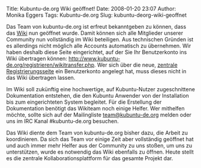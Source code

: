 Title: Kubuntu-de.org Wiki geöffnet!
Date: 2008-01-20 23:07
Author: Monika Eggers
Tags: Kubuntu-de.org
Slug: kubuntu-deorg-wiki-geoffnet

Das Team von kubuntu-de.org ist erfreut bekanntgeben zu können, dass das
[Wiki](http://wiki.kubuntu-de.org/) nun geöffnet wurde. Damit können
sich alle Mitglieder unserer Community nun vollständig im Wiki
beteiligen. Aus technischen Gründen ist es allerdings nicht möglich alle
Accounts automatisch zu übernehmen. Wir haben deshalb diese Seite
eingerichtet, auf der Sie Ihr Benutzerkonto ins Wiki übertragen können:
<http://www.kubuntu-de.org/registrieren/wikitransfer.php>. Wer sich über
die neue, [zentrale
Registrierungsseite](http://www.kubuntu-de.org/registrieren/) ein
Benutzerkonto angelegt hat, muss dieses nicht in das Wiki übertragen
lassen.


Im Wiki soll zukünftig eine hochwertige, auf Kubuntu-Nutzer
zugeschnittene Dokumentation entstehen, die den Kubuntu Anwender von der
Installation bis zum eingerichteten System begleitet. Für die Erstellung
der Dokumentation benötigt das Wikiteam noch einige Helfer. Wer
mithelfen möchte, sollte sich auf der Mailingliste <team@kubuntu-de.org>
melden oder uns im IRC Kanal \#kubuntu-de.org besuchen.


Das Wiki diente dem Team von kubuntu-de.org bisher dazu, die Arbeit zu
koordinieren. Da sich das Team vor einige Zeit aber vollständig geöffnet
hat und auch immer mehr Helfer aus der Community zu uns stoßen, um uns
zu unterstützen, wurde es notwendig das Wiki ebenfalls zu öffnen. Heute
stellt es die zentrale Kollaborationsplattform für das gesamte Projekt
dar.


<!--break--><!--break-->
